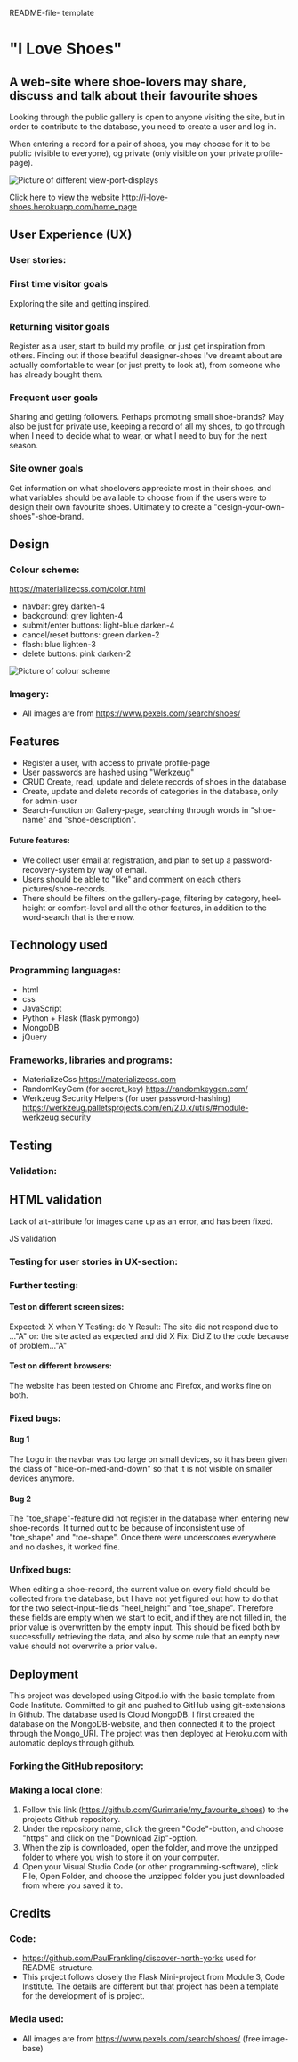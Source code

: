 README-file- template

# "I Love Shoes"
## A web-site where shoe-lovers may share, discuss and talk about their favourite shoes 
Looking through the public gallery is open to anyone visiting the site, but in order to contribute to the database, you need to create a user and log in.

When entering a record for a pair of shoes, you may choose for it to be public (visible to everyone), og private (only visible on your private profile-page).

![Picture of different view-port-displays](assets/images/love_shoes_responsive.JPG)

Click here to view the website http://i-love-shoes.herokuapp.com/home_page

## User Experience (UX)

### User stories:

### First time visitor goals
Exploring the site and getting inspired.

### Returning visitor goals
Register as a user, start to build my profile, or just get inspiration from others. Finding out if those beatiful deasigner-shoes I've dreamt about are actually comfortable to wear (or just pretty to look at), from someone who has already bought them.

### Frequent user goals
Sharing and getting followers. Perhaps promoting small shoe-brands?
May also be just for private use, keeping a record of all my shoes, to go through when I need to decide what to wear, or what I need to buy for the next season.

### Site owner goals
Get information on what shoelovers appreciate most in their shoes, and what variables should be available to choose from if the users were to design their own favourite shoes. Ultimately to create a "design-your-own-shoes"-shoe-brand.

## Design

### Colour scheme:
https://materializecss.com/color.html
- navbar: grey darken-4
- background: grey lighten-4
- submit/enter buttons: light-blue darken-4
- cancel/reset buttons: green darken-2
- flash: blue lighten-3
- delete buttons: pink darken-2

![Picture of colour scheme](assets/images/love_shoes_colors.JPG)


### Imagery:
- All images are from https://www.pexels.com/search/shoes/


## Features

- Register a user, with access to private profile-page
- User passwords are hashed using "Werkzeug"
- CRUD Create, read, update and delete records of shoes in the database 
- Create, update and delete records of categories in the database, only for admin-user
- Search-function on Gallery-page, searching through words in "shoe-name" and "shoe-description".


#### Future features:
- We collect user email at registration, and plan to set up a password-recovery-system by way of email.
- Users should be able to "like" and comment on each others pictures/shoe-records.
- There should be filters on the gallery-page, filtering by category, heel-height or comfort-level and all the other features, in addition to the word-search that is there now.



## Technology used
### Programming languages:
- html
- css
- JavaScript
- Python + Flask (flask pymongo)
- MongoDB
- jQuery

### Frameworks, libraries and programs:
- MaterializeCss https://materializecss.com
- RandomKeyGem (for secret_key) https://randomkeygen.com/
- Werkzeug Security Helpers (for user password-hashing)
https://werkzeug.palletsprojects.com/en/2.0.x/utils/#module-werkzeug.security


## Testing

### Validation:
## HTML validation
Lack of alt-attribute for images cane up as an error, and has been fixed.

JS validation


### Testing for user stories in UX-section:

### Further testing:
#### Test on different screen sizes:
Expected: X when Y
Testing: do Y
Result: The site did not respond due to ..."A" or: the site acted as expected and did X
Fix: Did Z to the code because of problem..."A"

#### Test on different browsers:
The website has been tested on Chrome and Firefox, and works fine on both. 

### Fixed bugs:
#### Bug 1
The Logo in the navbar was too large on small devices, so it has been given the class of "hide-on-med-and-down" so that it is not visible on smaller devices anymore.

#### Bug 2
The "toe_shape"-feature did not register in the database when entering new shoe-records. It turned out to be because of inconsistent use of "toe_shape" and "toe-shape". Once there were underscores everywhere and no dashes, it worked fine.


### Unfixed bugs:
When editing a shoe-record, the current value on every field should be collected from the database, but I have not yet figured out how to do that for the two select-input-fields "heel_height" and "toe_shape". Therefore these fields are empty when we start to edit, and if they are not filled in, the prior value is overwritten by the empty input. This should be fixed both by successfully retrieving the data, and also by some rule that an empty new value should not overwrite a prior value.


## Deployment
This project was developed using Gitpod.io with the basic template from Code Institute. Committed to git and pushed to GitHub using git-extensions in Github.
The database used is Cloud MongoDB. I first created the database on the MongoDB-website, and then connected it to the project through the Mongo_URI.
The project was then deployed at Heroku.com with automatic deploys through github.


### Forking the GitHub repository:

### Making a local clone:
1. Follow this link (https://github.com/Gurimarie/my_favourite_shoes) to the projects Github repository.
2. Under the repository name, click the green "Code"-button, and choose "https" and click on the "Download Zip"-option.
3. When the zip is downloaded, open the folder, and move the unzipped folder to where you wish to store it on your computer.
4. Open your Visual Studio Code (or other programming-software), click File, Open Folder, and choose the unzipped folder you just downloaded from where you saved it to.
 




## Credits

### Code:

- https://github.com/PaulFrankling/discover-north-yorks used for README-structure.
- This project follows closely the Flask Mini-project from Module 3, Code Institute. The details are different but that project has been a template for the development of is project.


### Media used:
- All images are from https://www.pexels.com/search/shoes/ (free image-base)


